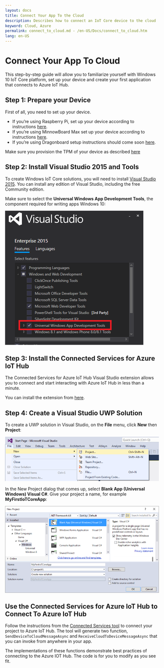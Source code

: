 ```yaml
---
layout: docs
title: Connect Your App To the Cloud
description: Describes how to connect an IoT Core device to the cloud
keyword: Cloud, Azure
permalink: connect_to_cloud.md - /en-US/Docs/connect_to_cloud.htm
lang: en-US
---
```


# Connect Your App To Cloud

This step-by-step guide will allow you to familiarize yourself with Windows 10
IoT Core platform, set up your device and create your first application that
connects to Azure IoT Hub.

## Step 1: Prepare your Device

First of all, you need to set up your device.

- If you’re using Raspberry Pi, set up your device according to instructions [here](SetupRPI.htm).
- If you’re using MinnowBoard Max set up your device according to instructions [here](SetupMBM.htm).
- If you’re using Dragonboard setup instructions should come soon [here](GetStarted.htm).

Make sure you provision the TPM of your device as described [here](connect_device_to_cloud.htm)

## Step 2: Install Visual Studio 2015 and Tools

To create Windows IoT Core solutions, you will need to install [Visual Studio
2015](https://www.visualstudio.com/products/vs-2015-product-editions.aspx). You
can install any edition of Visual Studio, including the free Community edition.

Make sure to select the **Universal Windows App Development Tools**, the
component required for writing apps Windows 10:

![Universal Windows App Development Tools](install_tools_for_windows10.png)

## Step 3: Install the Connected Services for Azure IoT Hub

The Connected Services for Azure IoT Hub Visual Studio extension allows you to
connect and start interacting with Azure IoT Hub in less than a minute.

You can install the extension from [here](https://aka.ms/azure-iot-hub-vs-cs-vs-gallery).

## Step 4: Create a Visual Studio UWP Solution

To create a UWP solution in Visual Studio, on the **File** menu, click **New** then **Project**:

![New Project Creation](new_project_menu.png)

In the New Project dialog that comes up, select **Blank App (Universal Windows) Visual C#**. Give your project a name, for example **MyFirstIoTCoreApp**:

![New Solution Dialog](new_solution.PNG)

## Use the Connected Services for Azure IoT Hub to Connect To Azure IoT Hub

Follow the instructions from the [Connected Services tool](https://aka.ms/azure-iot-hub-vs-cs-vs-gallery) to connect your project to Azure IoT Hub. The tool will generate two function, `SendDeviceToCloudMessageAsync` and `ReceiveCloudToDeviceMessageAsync` that you can invoke from anywhere in your app.

The implementations of these functions demonstrate best practices of connecting to the Azure IOT Hub. The code is for you to modify as you see fit.  


